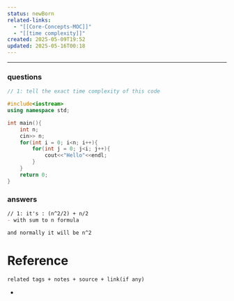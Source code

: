 ```yaml
---
status: newBorn
related-links:
  - "[[Core-Concepts-MOC]]"
  - "[[time complexity]]"
created: 2025-05-09T19:52
updated: 2025-05-16T00:18
---
```

---

### questions

```cpp
// 1: tell the exact time complexity of this code

#include<iostream>
using namespace std;

int main(){
    int n;
    cin>> n;
    for(int i = 0; i<n; i++){
        for(int j = 0; j<i; j++){
            cout<<"Hello"<<endl;
        }
    }
    return 0;
}


```


### answers

```markdown
// 1: it's : (n^2/2) + n/2
- with sum to n formula

and normally it will be n^2
```


# Reference
`related tags + notes + source + link(if any)`
 

- 